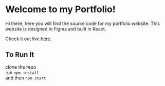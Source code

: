 # Welcome to my Portfolio!
Hi there, here you will find the source code for my portfolio website.
This website is designed in Figma and built in React.

Check it out live [here](https://bergerm613.github.io/portfolio).

## To Run It
clone the repo  
run `npm install`  
and then `npm start`